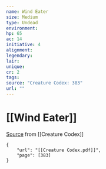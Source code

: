 ```yaml
---
name: Wind Eater
size: Medium
type: Undead
environment: 
hp: 65
ac: 14
initiative: 4
alignment: 
legendary: 
lair: 
unique: 
cr: 2
tags: 
source: "Creature Codex: 383"
url: ""
---
```

# [[Wind Eater]]

[Source](zotero://open-pdf/library/items/NTNKJRHG?page=383) from [[Creature Codex]]

```pdf
{
	"url": "[[Creature Codex.pdf]]",
	"page": [383]
}
```

